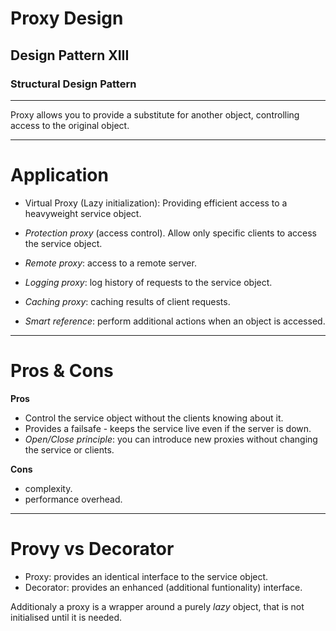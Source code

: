 # Proxy Design
## Design Pattern XIII
### Structural Design Pattern
----

Proxy allows you to provide a substitute for another object, controlling access to the original object.


---
# Application

- Virtual Proxy (Lazy initialization): Providing efficient access to a heavyweight service object.

- *Protection proxy* (access control). Allow only specific clients to access the service object.

- *Remote proxy*: access to a remote server.

- *Logging proxy*: log history of requests to the service object.

- *Caching proxy*: caching results of client requests.

- *Smart reference*: perform additional actions when an object is accessed.



---
# Pros & Cons

**Pros**

- Control the service object without the clients knowing about it.
- Provides a failsafe - keeps the service live even if the server is down.
- *Open/Close principle*: you can introduce new proxies without changing the service or clients.


**Cons**

- complexity.
- performance overhead.

---
# Provy vs Decorator

- Proxy: provides an identical interface to the service object.
- Decorator: provides an enhanced (additional funtionality) interface.

Additionaly a proxy is a wrapper around a purely _lazy_ object, that is not initialised until it is needed.

